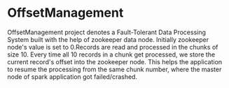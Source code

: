 # OffsetManagement
OffsetManagement project denotes a Fault-Tolerant Data Processing System built with the help of zookeeper data node. 
Initially zookeeper node's value is set to 0.Records are read and processed in the chunks of size 10. 
Every time all 10 records in a chunk get processed, we store the current record's offset into the zookeeper node. 
This helps the application to resume the processing from the same chunk number, where the master node of spark application got failed/crashed. 
 
